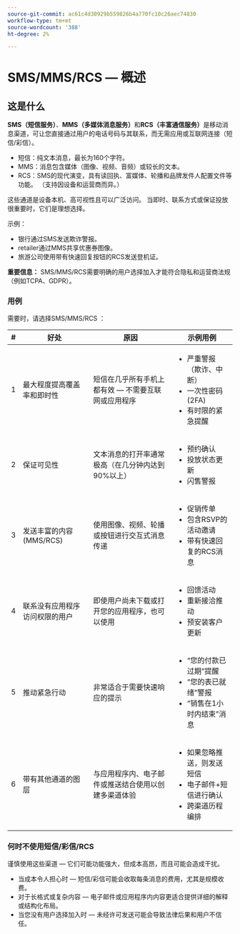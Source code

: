 ```yaml
---
source-git-commit: ac61c4d30929b559826b4a770fc10c26aec74830
workflow-type: tm+mt
source-wordcount: '388'
ht-degree: 2%

---
```

# SMS/MMS/RCS — 概述

## 这是什么

**SMS（短信服务）**、**MMS（多媒体消息服务）**&#x200B;和&#x200B;**RCS（丰富通信服务）**&#x200B;是移动消息渠道，可让您直接通过用户的电话号码与其联系，而无需应用或互联网连接（短信/彩信）。

* 短信：纯文本消息，最长为160个字符。
* MMS：消息包含媒体（图像、视频、音频）或较长的文本。
* RCS：SMS的现代演变，具有读回执、富媒体、轮播和品牌发件人配置文件等功能。 （支持因设备和运营商而异。）

这些通道是设备本机、高可视性且可以广泛访问。 当即时、联系方式或保证投放很重要时，它们是理想选择。

示例：

* 银行通过SMS发送欺诈警报。
* retailer通过MMS共享优惠券图像。
* 旅游公司使用带有快速回复按钮的RCS发送登机证。

**重要信息：** SMS/MMS/RCS需要明确的用户选择加入才能符合隐私和运营商法规（例如TCPA、GDPR）。

### 用例

需要时，请选择SMS/MMS/RCS ：

| # | 好处 | 原因 | 示例用例 |
|---|---------|-----|-------------------|
| 1 | 最大程度提高覆盖率和即时性 | 短信在几乎所有手机上都有效 — 不需要互联网或应用程序 | <ul><li>严重警报（欺诈、中断）</li><li>一次性密码(2FA)</li><li>有时限的紧急提醒</li></ul> |
| 2 | 保证可见性 | 文本消息的打开率通常极高（在几分钟内达到90%以上） | <ul><li>预约确认</li><li>投放状态更新</li><li>闪售警报</li></ul> |
| 3 | 发送丰富的内容(MMS/RCS) | 使用图像、视频、轮播或按钮进行交互式消息传递 | <ul><li>促销传单</li><li>包含RSVP的活动邀请</li><li>带有快速回复的RCS消息</li></ul> |
| 4 | 联系没有应用程序访问权限的用户 | 即使用户尚未下载或打开您的应用程序，也可以使用 | <ul><li>回馈活动</li><li>重新接洽推动</li><li>预安装客户更新</li></ul> |
| 5 | 推动紧急行动 | 非常适合于需要快速响应的提示 | <ul><li>“您的付款已过期”提醒</li><li>“您的表已就绪”警报</li><li>“销售在1小时内结束”消息</li></ul> |
| 6 | 带有其他通道的图层 | 与应用程序内、电子邮件或推送结合使用以创建多渠道体验 | <ul><li>如果忽略推送，则发送短信</li><li>电子邮件+短信进行确认</li><li>跨渠道历程编排</li></ul> |

### 何时不使用短信/彩信/RCS

谨慎使用这些渠道 — 它们可能功能强大，但成本高昂，而且可能会造成干扰。

* 当成本令人担心时 — 短信/彩信可能会收取每条消息的费用，尤其是规模收费。
* 对于长格式或复杂内容 — 电子邮件或应用程序内内容更适合提供详细的解释或结构化布局。
* 当您没有用户选择加入时 — 未经许可发送可能会导致法律后果和用户不信任。
